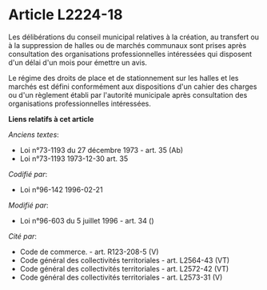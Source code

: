 # Article L2224-18

Les délibérations du conseil municipal relatives à la création, au transfert ou à la suppression de halles ou de marchés
communaux sont prises après consultation des organisations professionnelles intéressées qui disposent d'un délai d'un mois
pour émettre un avis.

Le régime des droits de place et de stationnement sur les halles et les marchés est défini conformément aux dispositions d'un
cahier des charges ou d'un règlement établi par l'autorité municipale après consultation des organisations professionnelles
intéressées.

**Liens relatifs à cet article**

_Anciens textes_:

  - Loi n°73-1193 du 27 décembre 1973 - art. 35 (Ab)
  - Loi n°73-1193 1973-12-30 art. 35

_Codifié par_:

  - Loi n°96-142 1996-02-21

_Modifié par_:

  - Loi n°96-603 du 5 juillet 1996 - art. 34 ()

_Cité par_:

  - Code de commerce. - art. R123-208-5 (V)
  - Code général des collectivités territoriales - art. L2564-43 (VT)
  - Code général des collectivités territoriales - art. L2572-42 (VT)
  - Code général des collectivités territoriales - art. L2573-31 (V)
